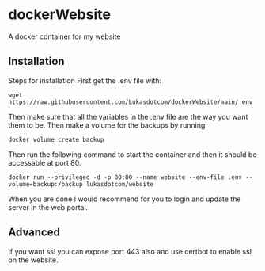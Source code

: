 # dockerWebsite
A docker container for my website

## Installation
Steps for installation
First get the .env file with:

``
wget https://raw.githubusercontent.com/Lukasdotcom/dockerWebsite/main/.env
``

Then make sure that all the variables in the .env file are the way you want them to be.
Then make a volume for the backups by running:

``
docker volume create backup
``

Then run the following command to start the container and then it should be accessable at port 80.

``
docker run --privileged -d -p 80:80 --name website --env-file .env --volume=backup:/backup lukasdotcom/website
``

When you are done I would recommend for you to login and update the server in the web portal.
## Advanced
If you want ssl you can expose port 443 also and use certbot to enable ssl on the website.